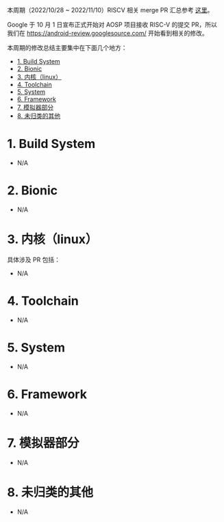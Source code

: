 
本周期（2022/10/28 ~ 2022/11/10）RISCV 相关 merge PR 汇总参考 [这里][1]。

Google 于 10 月 1 日宣布正式开始对 AOSP 项目接收 RISC-V 的提交 PR，所以我们在 <https://android-review.googlesource.com/> 开始看到相关的修改。

本周期的修改总结主要集中在下面几个地方：

<!-- TOC -->

- [1. Build System](#1-build-system)
- [2. Bionic](#2-bionic)
- [3. 内核（linux）](#3-内核linux)
- [4. Toolchain](#4-toolchain)
- [5. System](#5-system)
- [6. Framework](#6-framework)
- [7. 模拟器部分](#7-模拟器部分)
- [8. 未归类的其他](#8-未归类的其他)

<!-- /TOC -->

# 1. Build System

- N/A

# 2. Bionic

- N/A

# 3. 内核（linux）

具体涉及 PR 包括：

- N/A

# 4. Toolchain

- N/A

# 5. System

- N/A

# 6. Framework

- N/A

# 7. 模拟器部分

- N/A

# 8. 未归类的其他

- N/A



[1]: https://unicornx.github.io/android-review/aosp-riscv-2022-10-28.html

